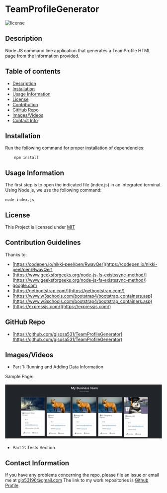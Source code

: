 # TeamProfileGenerator
![license](https://img.shields.io/badge/License-MIT-yellow.svg)

## Description
Node.JS command line application that generates a TeamProfile HTML page from the information provided.
## Table of contents

* [Description](#description)
* [Installation](#installation)
* [Usage Information](#usage)
* [License](#license) 
* [Contribution](#contribution)
* [GitHub Repo](#GitHub)
* [Images/Videos](#Images)
* [Contact Info](#questions)

## Installation
Run the following command for proper installation of dependencies:
```
    npm install
```

## Usage Information
The first step is to open the indicated file (index.js) in an integrated terminal. 
Using Node.js, we use the following command:
```
node index.js 
```

## License
This Project is licensed under [MIT](https://opensource.org/licenses/MIT)

## Contribution Guidelines
Thanks to:
* [https://codepen.io/nikki-peel/pen/RwavQer](https://codepen.io/nikki-peel/pen/RwavQer)
* [https://www.geeksforgeeks.org/node-js-fs-existssync-method/] (https://www.geeksforgeeks.org/node-js-fs-existssync-method/)
* [google.com](google.com)
* [https://getbootstrap.com/](https://getbootstrap.com/)
* [https://www.w3schools.com/bootstrap4/bootstrap_containers.asp](https://www.w3schools.com/bootstrap4/bootstrap_containers.asp)
* [https://expressjs.com/](https://expressjs.com/)

## GitHub Repo
* [https://github.com/gisosa531/TeamProfileGenerator](https://github.com/gisosa531/TeamProfileGenerator)

## Images/Videos
* Part 1: Running and Adding Data Information

Sample Page:

<img src="./src/images/TeamPage.jpg" alt="Sample of rendered page">

* Part 2: Tests Section



## Contact Information
If you have any problems concerning the repo, please file an issue or email me at 
gio53196@gmail.com
The link to my work repositories is 
[Github Profile](https://github.com/gisosa531/).
